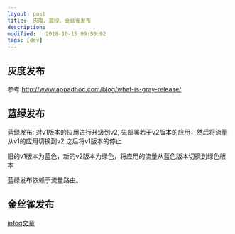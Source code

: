 ```yaml
---
layout: post
title:  灰度、蓝绿、金丝雀发布
description: 
modified:   2018-10-15 09:50:02
tags: [dev]
---
```


## 灰度发布
参考 http://www.appadhoc.com/blog/what-is-gray-release/

## 蓝绿发布

蓝绿发布: 对v1版本的应用进行升级到v2, 先部署若干v2版本的应用，然后将流量从v1的应用切换到v2.之后将v1版本的停止

旧的v1版本为蓝色，新的v2版本为绿色，将应用的流量从蓝色版本切换到绿色版本

蓝绿发布依赖于流量路由。

## 金丝雀发布

[infoq文章][infoq]


[infoq]: https://www.infoq.cn/article/LEI4vSFPiw5A6eN-ASo4
